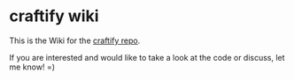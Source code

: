 # craftify wiki

This is the Wiki for the [craftify repo](https://github.com/franciscocgue/craftify).

If you are interested and would like to take a look at the code or discuss, let me know! =)
